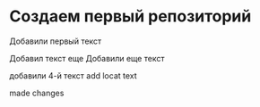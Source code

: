 # Создаем первый репозиторий


Добавили первый текст 

Добавил текст еще 
Добавили еще текст 

добавили 4-й текст add locat text

made changes
